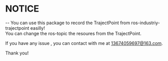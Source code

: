 # NOTICE
--
You can use this package to record the TrajectPoint from ros-industriy-trajectpoint easilly!  
You can change the ros-topic the resoures from the TrajectPoint.  

If you  have any issue , you can contact with me at 13674059697@163.com.  

Thank you!  
